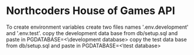 # Northcoders House of Games API

To create environment variables create two files names '.env.development' and '.env.test'.
copy the development data base from db/setup.sql and paste in PGDATABASE=<\development database> 
copy the test data base from db/setup.sql and paste in PGDATABASE=<\test database> 